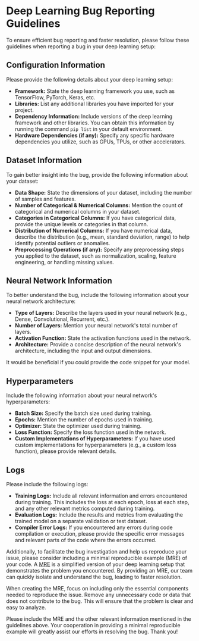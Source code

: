 # Deep Learning Bug Reporting Guidelines

To ensure efficient bug reporting and faster resolution, please follow these guidelines when reporting a bug in your deep learning setup:

## Configuration Information

Please provide the following details about your deep learning setup:

-   **Framework:** State the deep learning framework you use, such as TensorFlow, PyTorch, Keras, etc.
-   **Libraries:** List any additional libraries you have imported for your project.
-   **Dependency Information:** Include versions of the deep learning framework and other libraries. You can obtain this information by running the command `pip list` in your default environment.
-   **Hardware Dependencies (if any):** Specify any specific hardware dependencies you utilize, such as GPUs, TPUs, or other accelerators.

## Dataset Information

To gain better insight into the bug, provide the following information about your dataset:

-   **Data Shape:** State the dimensions of your dataset, including the number of samples and features.
-   **Number of Categorical & Numerical Columns:** Mention the count of categorical and numerical columns in your dataset.
-   **Categories in Categorical Columns:** If you have categorical data, provide the unique levels or categories in that column.
-   **Distribution of Numerical Columns:** If you have numerical data, describe the distribution (e.g., mean, standard deviation, range) to help identify potential outliers or anomalies.
-   **Preprocessing Operations (if any):** Specify any preprocessing steps you applied to the dataset, such as normalization, scaling, feature engineering, or handling missing values.

## Neural Network Information

To better understand the bug, include the following information about your neural network architecture:

-   **Type of Layers:** Describe the layers used in your neural network (e.g., Dense, Convolutional, Recurrent, etc.).
-   **Number of Layers:** Mention your neural network's total number of layers.
-   **Activation Function:** State the activation functions used in the network.
-   **Architecture:** Provide a concise description of the neural network's architecture, including the input and output dimensions.

It would be beneficial if you could provide the code snippet for your model.

## Hyperparameters

Include the following information about your neural network's hyperparameters:

-   **Batch Size:** Specify the batch size used during training.
-   **Epochs:** Mention the number of epochs used in training.
-   **Optimizer:** State the optimizer used during training.
-   **Loss Function:** Specify the loss function used in the network.
-   **Custom Implementations of Hyperparameters:** If you have used custom implementations for hyperparameters (e.g., a custom loss function), please provide relevant details.

## Logs

Please include the following logs:

-   **Training Logs:** Include all relevant information and errors encountered during training. This includes the loss at each epoch, loss at each step, and any other relevant metrics computed during training.
-   **Evaluation Logs:** Include the results and metrics from evaluating the trained model on a separate validation or test dataset.
-   **Compiler Error Logs:** If you encountered any errors during code compilation or execution, please provide the specific error messages and relevant parts of the code where the errors occurred.

Additionally, to facilitate the bug investigation and help us reproduce your issue, please consider including a minimal reproducible example (MRE) of your code. A [MRE](https://stackoverflow.com/help/minimal-reproducible-example) is a simplified version of your deep learning setup that demonstrates the problem you encountered. By providing an MRE, our team can quickly isolate and understand the bug, leading to faster resolution.

When creating the MRE, focus on including only the essential components needed to reproduce the issue. Remove any unnecessary code or data that does not contribute to the bug. This will ensure that the problem is clear and easy to analyze.

Please include the MRE and the other relevant information mentioned in the guidelines above. Your cooperation in providing a minimal reproducible example will greatly assist our efforts in resolving the bug. Thank you!
